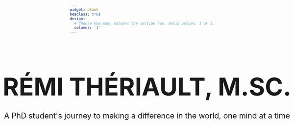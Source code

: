 ```yaml
---
widget: blank
headless: true
design:
  # Choose how many columns the section has. Valid values: 1 or 2.
  columns: '1'
---
```






<div class="container">
  <div class="center">
    <div style="text-align:center; margin: auto"> <h1 style="font-size: 80px; text-size-adjust: 200%"> RÉMI THÉRIAULT, M.SC. </h1> </div>
  </div>
</div>


<div class="container">
  <div class="center"; style="text-align:center; font-size: 25px; margin: auto">
    <p> A PhD student's journey to making a difference in the world, one mind at a time </p>
  </div>
</div>



<style>
.container {
  height: 125px;
  position: relative;
  <! -- border: 3px; -->
}
.center {
  margin: 0;
  position: absolute;
  top: 100%;
  left: 50%;
  -ms-transform: translate(-50%, -50%);
  transform: translate(-50%, -50%);
  white-space: nowrap;
}
</style>